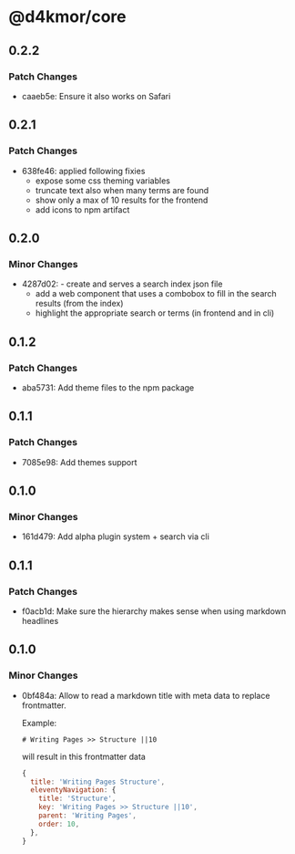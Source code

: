 # @d4kmor/core

## 0.2.2

### Patch Changes

- caaeb5e: Ensure it also works on Safari

## 0.2.1

### Patch Changes

- 638fe46: applied following fixies
  - expose some css theming variables
  - truncate text also when many terms are found
  - show only a max of 10 results for the frontend
  - add icons to npm artifact

## 0.2.0

### Minor Changes

- 4287d02: - create and serves a search index json file
  - add a web component that uses a combobox to fill in the search results (from the index)
  - highlight the appropriate search or terms (in frontend and in cli)

## 0.1.2

### Patch Changes

- aba5731: Add theme files to the npm package

## 0.1.1

### Patch Changes

- 7085e98: Add themes support

## 0.1.0

### Minor Changes

- 161d479: Add alpha plugin system + search via cli

## 0.1.1

### Patch Changes

- f0acb1d: Make sure the hierarchy makes sense when using markdown headlines

## 0.1.0

### Minor Changes

- 0bf484a: Allow to read a markdown title with meta data to replace frontmatter.

  Example:

  ```
  # Writing Pages >> Structure ||10
  ```

  will result in this frontmatter data

  ```js
  {
    title: 'Writing Pages Structure',
    eleventyNavigation: {
      title: 'Structure',
      key: 'Writing Pages >> Structure ||10',
      parent: 'Writing Pages',
      order: 10,
    },
  }
  ```
